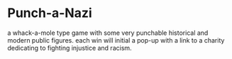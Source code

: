 # Punch-a-Nazi
a whack-a-mole type game with some very punchable historical and modern public figures. 
each win will initial a pop-up with a link to a charity dedicating to fighting injustice and racism.  

